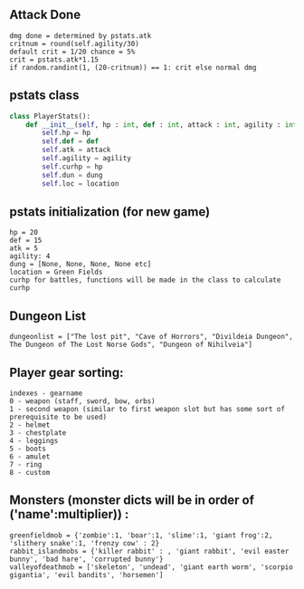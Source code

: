 ## Attack Done
	dmg done = determined by pstats.atk
	critnum = round(self.agility/30)
	default crit = 1/20 chance = 5%
	crit = pstats.atk*1.15
	if random.randint(1, (20-critnum)) == 1: crit else normal dmg

  
  
## pstats class 
```python
class PlayerStats():
	def __init__(self, hp : int, def : int, attack : int, agility : int, dung : list, location : str):
		self.hp = hp
		self.def = def
		self.atk = attack
		self.agility = agility
		self.curhp = hp
		self.dun = dung
		self.loc = location
```


## pstats initialization (for new game)
	hp = 20
	def = 15
	atk = 5
	agility: 4
	dung = [None, None, None, None etc]
	location = Green Fields
	curhp for battles, functions will be made in the class to calculate curhp

## Dungeon List
	dungeonlist = ["The lost pit", "Cave of Horrors", "Divildeia Dungeon", The Dungeon of The Lost Norse Gods", "Dungeon of Nihilveia"]

## Player gear sorting:
	indexes - gearname
	0 - weapon (staff, sword, bow, orbs)
	1 - second weapon (similar to first weapon slot but has some sort of prerequisite to be used)
	2 - helmet
	3 - chestplate
	4 - leggings
	5 - boots
	6 - amulet
	7 - ring
	8 - custom


## Monsters (monster dicts will be in order of  ('name':multiplier)) :
	greenfieldmob = {'zombie':1, 'boar':1, 'slime':1, 'giant frog':2, 'slithery snake':1, 'frenzy cow' : 2}
	rabbit_islandmobs = {'killer rabbit' : , 'giant rabbit', 'evil easter bunny', 'bad hare', 'corrupted bunny'}
	valleyofdeathmob = ['skeleton', 'undead', 'giant earth worm', 'scorpio gigantia', 'evil bandits', 'horsemen']
